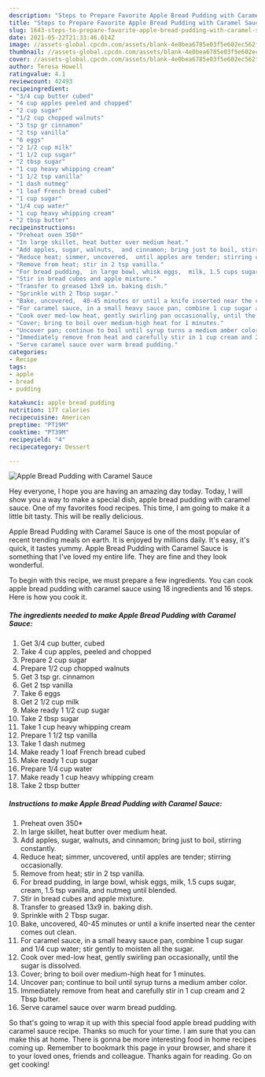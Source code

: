 ```yaml
---
description: "Steps to Prepare Favorite Apple Bread Pudding with Caramel Sauce"
title: "Steps to Prepare Favorite Apple Bread Pudding with Caramel Sauce"
slug: 1643-steps-to-prepare-favorite-apple-bread-pudding-with-caramel-sauce
date: 2021-05-22T21:33:46.014Z
image: //assets-global.cpcdn.com/assets/blank-4e0bea6785e03f5e602ec562f230caae08da540cada707380b4fe1bbebba43da.png
thumbnail: //assets-global.cpcdn.com/assets/blank-4e0bea6785e03f5e602ec562f230caae08da540cada707380b4fe1bbebba43da.png
cover: //assets-global.cpcdn.com/assets/blank-4e0bea6785e03f5e602ec562f230caae08da540cada707380b4fe1bbebba43da.png
author: Teresa Howell
ratingvalue: 4.1
reviewcount: 42493
recipeingredient:
- "3/4 cup butter cubed"
- "4 cup apples peeled and chopped"
- "2 cup sugar"
- "1/2 cup chopped walnuts"
- "3 tsp gr cinnamon"
- "2 tsp vanilla"
- "6 eggs"
- "2 1/2 cup milk"
- "1 1/2 cup sugar"
- "2 tbsp sugar"
- "1 cup heavy whipping cream"
- "1 1/2 tsp vanilla"
- "1 dash nutmeg"
- "1 loaf French bread cubed"
- "1 cup sugar"
- "1/4 cup water"
- "1 cup heavy whipping cream"
- "2 tbsp butter"
recipeinstructions:
- "Preheat oven 350*"
- "In large skillet, heat butter over medium heat."
- "Add apples, sugar, walnuts,  and cinnamon; bring just to boil, stirring constantly."
- "Reduce heat; simmer, uncovered,  until apples are tender; stirring occasionally."
- "Remove from heat; stir in 2 tsp vanilla."
- "For bread pudding,  in large bowl, whisk eggs,  milk, 1.5 cups sugar, cream, 1.5 tsp vanilla, and nutmeg until blended."
- "Stir in bread cubes and apple mixture."
- "Transfer to greased 13x9 in. baking dish."
- "Sprinkle with 2 Tbsp sugar."
- "Bake, uncovered,  40-45 minutes or until a knife inserted near the center comes out clean."
- "For caramel sauce, in a small heavy sauce pan, combine 1 cup sugar and 1/4 cup water; stir gently to moisten all the sugar."
- "Cook over med-low heat, gently swirling pan occasionally, until the sugar is dissolved."
- "Cover; bring to boil over medium-high heat for 1 minutes."
- "Uncover pan; continue to boil until syrup turns a medium amber color."
- "Immediately remove from heat and carefully stir in 1 cup cream and 2 Tbsp butter."
- "Serve caramel sauce over warm bread pudding."
categories:
- Recipe
tags:
- apple
- bread
- pudding

katakunci: apple bread pudding 
nutrition: 177 calories
recipecuisine: American
preptime: "PT19M"
cooktime: "PT39M"
recipeyield: "4"
recipecategory: Dessert

---
```



![Apple Bread Pudding with Caramel Sauce](//assets-global.cpcdn.com/assets/blank-4e0bea6785e03f5e602ec562f230caae08da540cada707380b4fe1bbebba43da.png)

Hey everyone, I hope you are having an amazing day today. Today, I will show you a way to make a special dish, apple bread pudding with caramel sauce. One of my favorites food recipes. This time, I am going to make it a little bit tasty. This will be really delicious.

Apple Bread Pudding with Caramel Sauce is one of the most popular of recent trending meals on earth. It is enjoyed by millions daily. It's easy, it's quick, it tastes yummy. Apple Bread Pudding with Caramel Sauce is something that I've loved my entire life. They are fine and they look wonderful.




To begin with this recipe, we must prepare a few ingredients. You can cook apple bread pudding with caramel sauce using 18 ingredients and 16 steps. Here is how you cook it.

<!--inarticleads1-->

##### The ingredients needed to make Apple Bread Pudding with Caramel Sauce:

1. Get 3/4 cup butter, cubed
1. Take 4 cup apples, peeled and chopped
1. Prepare 2 cup sugar
1. Prepare 1/2 cup chopped walnuts
1. Get 3 tsp gr. cinnamon
1. Get 2 tsp vanilla
1. Take 6 eggs
1. Get 2 1/2 cup milk
1. Make ready 1 1/2 cup sugar
1. Take 2 tbsp sugar
1. Take 1 cup heavy whipping cream
1. Prepare 1 1/2 tsp vanilla
1. Take 1 dash nutmeg
1. Make ready 1 loaf French bread cubed
1. Make ready 1 cup sugar
1. Prepare 1/4 cup water
1. Make ready 1 cup heavy whipping cream
1. Take 2 tbsp butter




<!--inarticleads2-->

##### Instructions to make Apple Bread Pudding with Caramel Sauce:

1. Preheat oven 350*
1. In large skillet, heat butter over medium heat.
1. Add apples, sugar, walnuts,  and cinnamon; bring just to boil, stirring constantly.
1. Reduce heat; simmer, uncovered,  until apples are tender; stirring occasionally.
1. Remove from heat; stir in 2 tsp vanilla.
1. For bread pudding,  in large bowl, whisk eggs,  milk, 1.5 cups sugar, cream, 1.5 tsp vanilla, and nutmeg until blended.
1. Stir in bread cubes and apple mixture.
1. Transfer to greased 13x9 in. baking dish.
1. Sprinkle with 2 Tbsp sugar.
1. Bake, uncovered,  40-45 minutes or until a knife inserted near the center comes out clean.
1. For caramel sauce, in a small heavy sauce pan, combine 1 cup sugar and 1/4 cup water; stir gently to moisten all the sugar.
1. Cook over med-low heat, gently swirling pan occasionally, until the sugar is dissolved.
1. Cover; bring to boil over medium-high heat for 1 minutes.
1. Uncover pan; continue to boil until syrup turns a medium amber color.
1. Immediately remove from heat and carefully stir in 1 cup cream and 2 Tbsp butter.
1. Serve caramel sauce over warm bread pudding.




So that's going to wrap it up with this special food apple bread pudding with caramel sauce recipe. Thanks so much for your time. I am sure that you can make this at home. There is gonna be more interesting food in home recipes coming up. Remember to bookmark this page in your browser, and share it to your loved ones, friends and colleague. Thanks again for reading. Go on get cooking!
